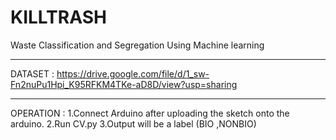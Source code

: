 # KILLTRASH

Waste Classification and Segregation Using Machine learning
______________________________________________________________________________________________________________________________
DATASET : https://drive.google.com/file/d/1_sw-Fn2nuPu1Hpi_K95RFKM4TKe-aD8D/view?usp=sharing
______________________________________________________________________________________________________________________________
OPERATION : 1.Connect Arduino after uploading the sketch onto the arduino.
            2.Run CV.py
            3.Output will be a label (BIO ,NONBIO)

